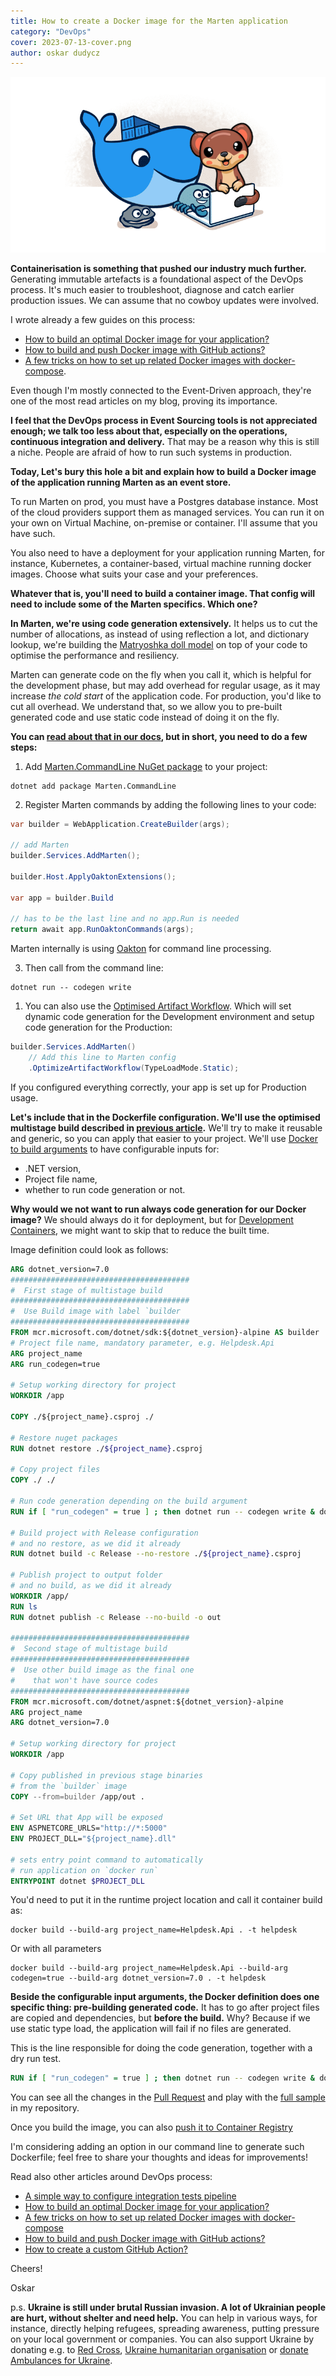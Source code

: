 ```yaml
---
title: How to create a Docker image for the Marten application
category: "DevOps"
cover: 2023-07-13-cover.png
author: oskar dudycz
---
```


![cover](2023-07-13-cover.png)

**Containerisation is something that pushed our industry much further.** Generating immutable artefacts is a foundational aspect of the DevOps process. It's much easier to troubleshoot, diagnose and catch earlier production issues. We can assume that no cowboy updates were involved.

I wrote already a few guides on this process:
- [How to build an optimal Docker image for your application?](/en/how_to_buid_an_optimal_docker_image_for_your_application/)
- [How to build and push Docker image with GitHub actions?](/en/how_to_buid_and_push_docker_image_with_github_actions/)
- [A few tricks on how to set up related Docker images with docker-compose](/en/tricks_on_how_to_set_up_related_docker_images/).

Even though I'm mostly connected to the Event-Driven approach, they're one of the most read articles on my blog, proving its importance.

**I feel that the DevOps process in Event Sourcing tools is not appreciated enough; we talk too less about that, especially on the operations, continuous integration and delivery.** That may be a reason why this is still a niche. People are afraid of how to run such systems in production.

**Today, Let's bury this hole a bit and explain how to build a Docker image of the application running Marten as an event store.**

To run Marten on prod, you must have a Postgres database instance. Most of the cloud providers support them as managed services. You can run it on your own on Virtual Machine, on-premise or container. I'll assume that you have such.

You also need to have a deployment for your application running Marten, for instance, Kubernetes, a container-based, virtual machine running docker images. Choose what suits your case and your preferences. 

**Whatever that is, you'll need to build a container image. That config will need to include some of the Marten specifics. Which one?**

**In Marten, we're using code generation extensively.** It helps us to cut the number of allocations, as instead of using reflection a lot, and dictionary lookup, we're building the [Matryoshka doll model](https://en.wikipedia.org/wiki/Matryoshka_doll) on top of your code to optimise the performance and resiliency. 

Marten can generate code on the fly when you call it, which is helpful for the development phase, but may add overhead for regular usage, as it may increase _the cold start_ of the application code. For production, you'd like to cut all overhead. We understand that, so we allow you to pre-built generated code and use static code instead of doing it on the fly.

**You can [read about that in our docs](https://martendb.io/configuration/prebuilding.html), but in short, you need to do a few steps:**
1. Add [Marten.CommandLine NuGet package](https://martendb.io/configuration/cli.html) to your project:
```shell
dotnet add package Marten.CommandLine
```
2. Register Marten commands by adding the following lines to your code:
```csharp
var builder = WebApplication.CreateBuilder(args);

// add Marten
builder.Services.AddMarten();

builder.Host.ApplyOaktonExtensions();

var app = builder.Build

// has to be the last line and no app.Run is needed
return await app.RunOaktonCommands(args);
```
Marten internally is using [Oakton](https://jasperfx.github.io/oakton) for command line processing.

3. Then call from the command line:
```shell
dotnet run -- codegen write
```
1. You can also use the [Optimised Artifact Workflow](https://martendb.io/configuration/optimized_artifact_workflow.html). Which will set dynamic code generation for the Development environment and setup code generation for the Production:
```csharp
builder.Services.AddMarten()
    // Add this line to Marten config
    .OptimizeArtifactWorkflow(TypeLoadMode.Static);
```

If you configured everything correctly, your app is set up for Production usage. 

**Let's include that in the Dockerfile configuration. We'll use the optimised multistage build described in [previous article](/en/how_to_buid_an_optimal_docker_image_for_your_application/).** We'll try to make it reusable and generic, so you can apply that easier to your project. We'll use [Docker to build arguments](https://docs.docker.com/build/guide/build-args/) to have configurable inputs for:
- .NET version,
- Project file name,
- whether to run code generation or not.

**Why would we not want to run always code generation for our Docker image?** We should always do it for deployment, but for [Development Containers](https://containers.dev/), we might want to skip that to reduce the built time.

Image definition could look as follows:

```dockerfile
ARG dotnet_version=7.0
########################################
#  First stage of multistage build
########################################
#  Use Build image with label `builder
########################################
FROM mcr.microsoft.com/dotnet/sdk:${dotnet_version}-alpine AS builder
# Project file name, mandatory parameter, e.g. Helpdesk.Api
ARG project_name
ARG run_codegen=true

# Setup working directory for project
WORKDIR /app

COPY ./${project_name}.csproj ./

# Restore nuget packages
RUN dotnet restore ./${project_name}.csproj

# Copy project files
COPY ./ ./

# Run code generation depending on the build argument
RUN if [ "run_codegen" = true ] ; then dotnet run -- codegen write & dotnet run -- codegen test; else echo "skipping code generation"; fi

# Build project with Release configuration
# and no restore, as we did it already
RUN dotnet build -c Release --no-restore ./${project_name}.csproj

# Publish project to output folder
# and no build, as we did it already
WORKDIR /app/
RUN ls
RUN dotnet publish -c Release --no-build -o out

########################################
#  Second stage of multistage build
########################################
#  Use other build image as the final one
#    that won't have source codes
########################################
FROM mcr.microsoft.com/dotnet/aspnet:${dotnet_version}-alpine
ARG project_name
ARG dotnet_version=7.0

# Setup working directory for project
WORKDIR /app

# Copy published in previous stage binaries
# from the `builder` image
COPY --from=builder /app/out .

# Set URL that App will be exposed
ENV ASPNETCORE_URLS="http://*:5000"
ENV PROJECT_DLL="${project_name}.dll"

# sets entry point command to automatically
# run application on `docker run`
ENTRYPOINT dotnet $PROJECT_DLL
```

You'd need to put it in the runtime project location and call it container build as:

```shell
docker build --build-arg project_name=Helpdesk.Api . -t helpdesk
```

Or with all parameters

```shell
docker build --build-arg project_name=Helpdesk.Api --build-arg codegen=true --build-arg dotnet_version=7.0 . -t helpdesk
```

**Beside the configurable input arguments, the Docker definition does one specific thing: pre-building generated code.** It has to go after project files are copied and dependencies, but **before the build.** Why? Because if we use static type load, the application will fail if no files are generated.

This is the line responsible for doing the code generation, together with a dry run test.

```dockerfile
RUN if [ "run_codegen" = true ] ; then dotnet run -- codegen write & dotnet run -- codegen test; else echo "skipping code generation"; fi
```

You can see all the changes in the [Pull Request](https://github.com/oskardudycz/EventSourcing.NetCore/pull/218) and play with the [full sample](https://github.com/oskardudycz/EventSourcing.NetCore/tree/main/Sample/Helpdesk) in my repository.

Once you build the image, you can also [push it to Container Registry](/en/how_to_buid_and_push_docker_image_with_github_actions/)

I'm considering adding an option in our command line to generate such Dockerfile; feel free to share your thoughts and ideas for improvements!

Read also other articles around DevOps process:
- [A simple way to configure integration tests pipeline](/en/configure_ci_for_integration_tests/)
- [How to build an optimal Docker image for your application?](/en/how_to_buid_an_optimal_docker_image_for_your_application/)
- [A few tricks on how to set up related Docker images with docker-compose](/en/tricks_on_how_to_set_up_related_docker_images/)
- [How to build and push Docker image with GitHub actions?](/en/how_to_buid_and_push_docker_image_with_github_actions/)
- [How to create a custom GitHub Action?](/en/how_to_create_a_custom_github_action/)

Cheers!

Oskar

p.s. **Ukraine is still under brutal Russian invasion. A lot of Ukrainian people are hurt, without shelter and need help.** You can help in various ways, for instance, directly helping refugees, spreading awareness, putting pressure on your local government or companies. You can also support Ukraine by donating e.g. to [Red Cross](https://www.icrc.org/pl/donate/ukraine), [Ukraine humanitarian organisation](https://savelife.in.ua/pl/donate/) or [donate Ambulances for Ukraine](https://www.gofundme.com/f/help-to-save-the-lives-of-civilians-in-a-war-zone).
